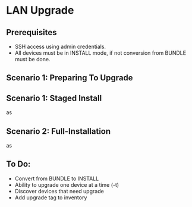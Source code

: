 # LAN Upgrade

## Prerequisites
- SSH access using admin credentials.
- All devices must be in INSTALL mode, if not conversion from BUNDLE must be done.

## Scenario 1: Preparing To Upgrade

## Scenario 1: Staged Install 
as

## Scenario 2: Full-Installation
as

## To Do: 
- Convert from BUNDLE to INSTALL
- Ability to upgrade one device at a time (-t)
- Discover devices that need upgrade
- Add upgrade tag to inventory